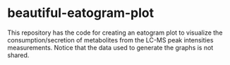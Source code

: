 # beautiful-eatogram-plot

This repository has the code for creating an eatogram plot to visualize the consumption/secretion of metabolites from the LC-MS peak intensities measurements. 
Notice that the data used to generate the graphs is not shared.
